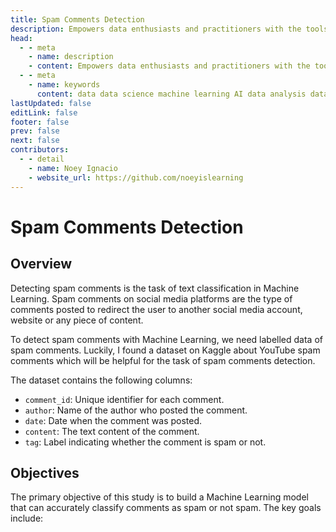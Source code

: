 ```yaml
---
title: Spam Comments Detection
description: Empowers data enthusiasts and practitioners with the tools and knowledge to unlock the potential of data.
head:
  - - meta
    - name: description
    - content: Empowers data enthusiasts and practitioners with the tools and knowledge to unlock the potential of data.
  - - meta
    - name: keywords
      content: data data science machine learning AI data analysis data-driven data enthusiasts data practitioners
lastUpdated: false
editLink: false
footer: false
prev: false
next: false
contributors:
  - - detail
    - name: Noey Ignacio
    - website_url: https://github.com/noeyislearning
---
```


# Spam Comments Detection

<DownloadBadge githubURL=""></DownloadBadge>

## Overview

Detecting spam comments is the task of text classification in Machine Learning. Spam comments on social media platforms are the type of comments posted to redirect the user to another social media account, website or any piece of content.

To detect spam comments with Machine Learning, we need labelled data of spam comments. Luckily, I found a dataset on Kaggle about YouTube spam comments which will be helpful for the task of spam comments detection.

The dataset contains the following columns:

- `comment_id`: Unique identifier for each comment.
- `author`: Name of the author who posted the comment.
- `date`: Date when the comment was posted.
- `content`: The text content of the comment.
- `tag`: Label indicating whether the comment is spam or not.

## Objectives

The primary objective of this study is to build a Machine Learning model that can accurately classify comments as spam or not spam. The key goals include:
